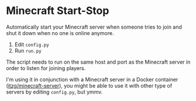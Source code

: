 # Minecraft Start-Stop

Automatically start your Minecraft server when someone tries to join and shut it down when no one is online anymore.

1) Edit `config.py`  
1) Run `run.py`

The script needs to run on the same host and port as the Minecraft server in order to listen for joining players.

I'm using it in conjunction with a Minecraft server in a Docker container ([itzg/minecraft-server](https://hub.docker.com/r/itzg/minecraft-server/)), you might be able to use it with other type of servers by editing `config.py`, but ymmv.


